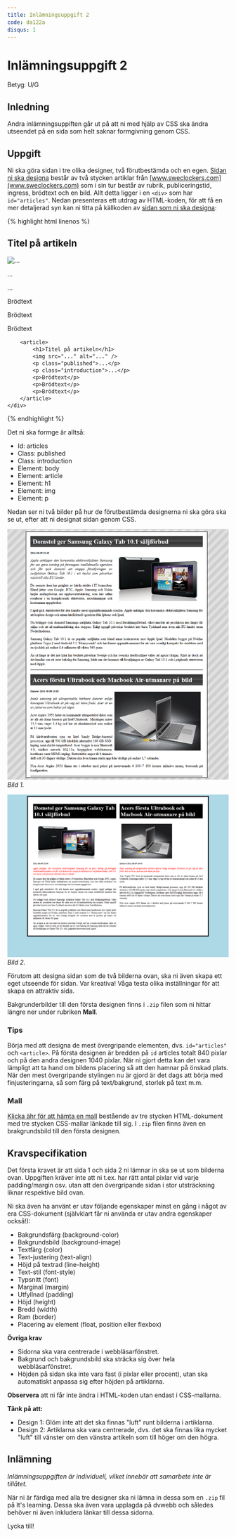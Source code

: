 ```yaml
---
title: Inlämningsuppgift 2
code: da122a
disqus: 1
---
```


# Inlämningsuppgift 2

Betyg: U/G

## Inledning

Andra inlämningsuppiften går ut på att ni med hjälp av CSS ska ändra utseendet på en sida som helt saknar formgivning genom CSS.

## Uppgift

Ni ska göra sidan i tre olika designer, två förutbestämda och en egen. [Sidan ni ska designa](/courses/da122a/material/inl2_html.html) består av två stycken artiklar från [www.sweclockers.com](www.sweclockers.com) som i sin tur består av rubrik, publiceringstid, ingress, brödtext och en bild. Allt detta ligger i en `<div>` som har `id="articles"`. Nedan presenteras ett utdrag av HTML-koden, för att få en mer detaljerad syn kan ni titta på källkoden av [sidan som ni ska designa](/courses/da122a/material/inl2_html.html):

{% highlight html linenos %}
<!-- ... -->
<body>
    <div id="articles">
        <article>
            <h1>Titel på artikeln</h1>
            <img src="..." alt="..." />
            <p class="published">...</p>
            <p class="introduction">...</p>
            <p>Brödtext</p>
            <p>Brödtext</p>
            <p>Brödtext</p>
        </article>

        <article>
            <h1>Titel på artikeln</h1>
            <img src="..." alt="..." />
            <p class="published">...</p>
            <p class="introduction">...</p>
            <p>Brödtext</p>
            <p>Brödtext</p>
            <p>Brödtext</p>
        </article>
    </div>
</body>
<!-- ... -->
{% endhighlight %}

Det ni ska formge är alltså:

* Id: articles
* Class: published
* Class: introduction
* Element: body
* Element: article
* Element: h1
* Element: img
* Element: p

Nedan ser ni två bilder på hur de förutbestämda designerna ni ska göra ska se ut, efter att ni designat sidan genom CSS.

![CSS exempel 1](/courses/da122a/material/inl2_bild1.png) _Bild 1._

![CSS exempel 2](/courses/da122a/material/inl2_bild2.png) _Bild 2._

Förutom att designa sidan som de två bilderna ovan, ska ni även skapa ett eget utseende för sidan. Var kreativa! Våga testa olika inställningar för att skapa en attraktiv sida.

Bakgrunderbilder till den första designen finns i `.zip` filen som ni hittar längre ner under rubriken **Mall**.

### Tips

Börja med att designa de mest övergripande elementen, dvs. `id="articles"` och `<article>`. På första designen är bredden på `id` articles totalt 840 pixlar och på den andra designen 1040 pixlar. När ni gjort detta kan det vara lämpligt att ta hand om bildens placering så att den hamnar på önskad plats. När den mest övergripande stylingen nu är gjord är det dags att börja med finjusteringarna, så som färg på text/bakgrund, storlek på text m.m.

### Mall

[Klicka ähr för att hämta en mall](/courses/da122a/material/inl2_zip.zip) bestående av tre stycken HTML-dokument med tre stycken CSS-mallar länkade till sig. I `.zip` filen finns även en brakgrundsbild till den första designen.

## Kravspecifikation

Det första kravet är att sida 1 och sida 2 ni lämnar in ska se ut som bilderna ovan. Uppgiften kräver inte att ni t.ex. har rätt antal pixlar vid varje padding/margin osv. utan att den övergripande sidan i stor utsträckning liknar respektive bild ovan.

Ni ska även ha använt er utav följande egenskaper minst en gång i något av era CSS-dokument (självklart får ni använda er utav andra egenskaper också!):

* Bakgrundsfärg (background-color)
* Bakgrundsbild (background-image)
* Textfärg (color)
* Text-justering (text-align)
* Höjd på textrad (line-height)
* Text-stil (font-style)
* Typsnitt (font)
* Marginal (margin)
* Utfyllnad (padding)
* Höjd (height)
* Bredd (width)
* Ram (border)
* Placering av element (float, position eller flexbox)

**Övriga krav**

* Sidorna ska vara centrerade i webbläsarfönstret.
* Bakgrund och bakgrundsbild ska sträcka sig över hela webbläsarfönstret.
* Höjden på sidan ska inte vara fast (i pixlar eller procent), utan ska automatiskt anpassa sig efter höjden på artiklarna.

**Observera** att ni får inte ändra i HTML-koden utan endast i CSS-mallarna.

**Tänk på att:**

* Design 1: Glöm inte att det ska finnas "luft" runt bilderna i artiklarna.
* Design 2: Artiklarna ska vara centrerade, dvs. det ska finnas lika mycket "luft" till vänster om den vänstra artikeln som till höger om den högra.

## Inlämning

*Inlämningsuppgiften är individuell, vilket innebär att samarbete inte är tillåtet.*

När ni är färdiga med alla tre designer ska ni lämna in dessa som en `.zip` fil på It's learning. Dessa ska även vara upplagda på dvwebb och således behöver ni även inkludera länkar till dessa sidorna.

Lycka till!

